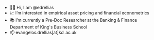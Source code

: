 * 👋🏻 Hi, I am @edrellias
* 📈 I’m interested in empirical asset pricing and financial econometrics
* 📚 I’m currently a Pre-Doc Researcher at the Banking & Finance Department of King's Business School
* 📫 evangelos.drellias[at]kcl.ac.uk
